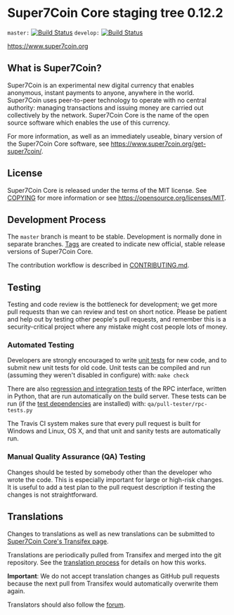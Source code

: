 Super7Coin Core staging tree 0.12.2
===============================

`master:` [![Build Status](https://travis-ci.org/super7coinpay/super7coin.svg?branch=master)](https://travis-ci.org/super7coinpay/super7coin) `develop:` [![Build Status](https://travis-ci.org/super7coinpay/super7coin.svg?branch=develop)](https://travis-ci.org/super7coinpay/super7coin/branches)

https://www.super7coin.org


What is Super7Coin?
----------------

Super7Coin is an experimental new digital currency that enables anonymous, instant
payments to anyone, anywhere in the world. Super7Coin uses peer-to-peer technology
to operate with no central authority: managing transactions and issuing money
are carried out collectively by the network. Super7Coin Core is the name of the open
source software which enables the use of this currency.

For more information, as well as an immediately useable, binary version of
the Super7Coin Core software, see https://www.super7coin.org/get-super7coin/.


License
-------

Super7Coin Core is released under the terms of the MIT license. See [COPYING](COPYING) for more
information or see https://opensource.org/licenses/MIT.

Development Process
-------------------

The `master` branch is meant to be stable. Development is normally done in separate branches.
[Tags](https://github.com/super7coinpay/super7coin/tags) are created to indicate new official,
stable release versions of Super7Coin Core.

The contribution workflow is described in [CONTRIBUTING.md](CONTRIBUTING.md).

Testing
-------

Testing and code review is the bottleneck for development; we get more pull
requests than we can review and test on short notice. Please be patient and help out by testing
other people's pull requests, and remember this is a security-critical project where any mistake might cost people
lots of money.

### Automated Testing

Developers are strongly encouraged to write [unit tests](/doc/unit-tests.md) for new code, and to
submit new unit tests for old code. Unit tests can be compiled and run
(assuming they weren't disabled in configure) with: `make check`

There are also [regression and integration tests](/qa) of the RPC interface, written
in Python, that are run automatically on the build server.
These tests can be run (if the [test dependencies](/qa) are installed) with: `qa/pull-tester/rpc-tests.py`

The Travis CI system makes sure that every pull request is built for Windows
and Linux, OS X, and that unit and sanity tests are automatically run.

### Manual Quality Assurance (QA) Testing

Changes should be tested by somebody other than the developer who wrote the
code. This is especially important for large or high-risk changes. It is useful
to add a test plan to the pull request description if testing the changes is
not straightforward.

Translations
------------

Changes to translations as well as new translations can be submitted to
[Super7Coin Core's Transifex page](https://www.transifex.com/projects/p/super7coin/).

Translations are periodically pulled from Transifex and merged into the git repository. See the
[translation process](doc/translation_process.md) for details on how this works.

**Important**: We do not accept translation changes as GitHub pull requests because the next
pull from Transifex would automatically overwrite them again.

Translators should also follow the [forum](https://www.super7coin.org/forum/topic/super7coin-worldwide-collaboration.88/).
